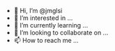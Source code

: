 - 👋 Hi, I’m @jmglsi
- 👀 I’m interested in ...
- 🌱 I’m currently learning ...
- 💞️ I’m looking to collaborate on ...
- 📫 How to reach me ...

<!---
jmglsi/jmglsi is a ✨ special ✨ repository because its `README.md` (this file) appears on your GitHub profile.
You can click the Preview link to take a look at your changes.
--->
